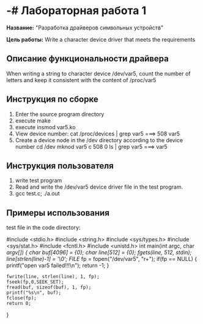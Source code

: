 # -# Лабораторная работа 1

**Название:** "Разработка драйверов символьных устройств"

**Цель работы:** Write a character device driver that meets the requirements

## Описание функциональности драйвера

When writing a string to character device /dev/var5, count the number of letters and keep it consistent with the content of /proc/var5

## Инструкция по сборке

1. Enter the source program directory
2. execute make
3. execute insmod var5.ko
4. View device number: 
   cat /proc/devices | grep var5  ===> 508 var5
5. Create a device node in the /dev directory according to the device number
   cd /dev
   mknod var5 c 508 0
   ls | grep var5  ===> var5

## Инструкция пользователя

1. write test program
2. Read and write the /dev/var5 device driver file in the test program.
3. gcc test.c; ./a.out

## Примеры использования

test file in the code directory:

#include <stdio.h>
#include <string.h>
#include <sys/types.h>
#include <sys/stat.h>
#include <fcntl.h>
#include <unistd.h>
int main(int argc, char *argv[])
{
    char buf[4096] = {0};
    char line[512] = {0};
    fgets(line, 512, stdin);    
    line[strlen(line)-1] = '\0';
    FILE* fp = fopen("/dev/var5", "r+");
    if(fp == NULL)
    {
        printf("open var5 failed!!!\n");
        return -1;
    }
    

    fwrite(line, strlen(line), 1, fp);
    fseek(fp,0,SEEK_SET);
    fread(buf, sizeof(buf), 1, fp);
    printf("%s\n", buf);
    fclose(fp);
    return 0;

}
